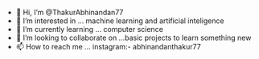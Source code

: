 - 👋 Hi, I’m @ThakurAbhinandan77
- 👀 I’m interested in ... machine learning and artificial inteligence
- 🌱 I’m currently learning ... computer science 
- 💞️ I’m looking to collaborate on ...basic projects to learn something new 
- 📫 How to reach me ... instagram:- abhinandanthakur77 

<!---
ThakurAbhinandan77/ThakurAbhinandan77 is a ✨ special ✨ repository because its `README.md` (this file) appears on your GitHub profile.
You can click the Preview link to take a look at your changes.
--->
